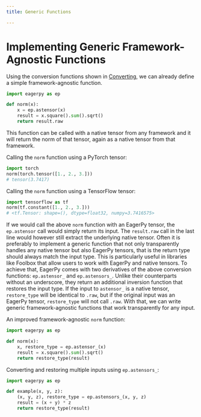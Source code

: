 ```yaml
---
title: Generic Functions

---
```


# Implementing Generic Framework-Agnostic Functions

Using the conversion functions shown in [Converting](./converting.md), we can already define a simple framework-agnostic function.

```python
import eagerpy as ep

def norm(x):
    x = ep.astensor(x)
    result = x.square().sum().sqrt()
    return result.raw
```

This function can be called with a native tensor from any framework and it will return the norm of that tensor, again as a native tensor from that framework.

Calling the `norm` function using a PyTorch tensor:
```python
import torch
norm(torch.tensor([1., 2., 3.]))
# tensor(3.7417)
```

Calling the `norm` function using a TensorFlow tensor:
```python
import tensorflow as tf
norm(tf.constant([1., 2., 3.]))
# <tf.Tensor: shape=(), dtype=float32, numpy=3.7416575>
```

If we would call the above `norm` function with an EagerPy tensor, the `ep.astensor` call would simply return its input. The `result.raw` call in the last line would however still extract the underlying native tensor. Often it is preferably to implement a generic function that not only transparently handles any native tensor but also EagerPy tensors, that is the return type should always match the input type. This is particularly useful in libraries like Foolbox that allow users to work with EagerPy and native tensors. To achieve that, EagerPy comes with two derivatives of the above conversion functions: `ep.astensor_` and `ep.astensors_`. Unlike their counterparts without an underscore, they return an additional inversion function that restores the input type. If the input to `astensor_` is a native tensor, `restore_type` will be identical to `.raw`, but if the original input was an EagerPy tensor, `restore_type` will not call `.raw`. With that, we can write generic framework-agnostic functions that work transparently for any input.


An improved framework-agnostic `norm` function:
```python
import eagerpy as ep

def norm(x):
    x, restore_type = ep.astensor_(x)
    result = x.square().sum().sqrt()
    return restore_type(result)
```

Converting and restoring multiple inputs using `ep.astensors_`:
```python
import eagerpy as ep

def example(x, y, z):
    (x, y, z), restore_type = ep.astensors_(x, y, z)
    result = (x + y) * z
    return restore_type(result)
```
